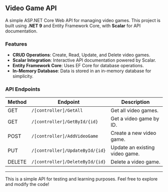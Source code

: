 ## Video Game API

A simple ASP.NET Core Web API for managing video games. This project is built using **.NET 9** and Entity Framework Core, with **Scalar** for API documentation.

### Features

- **CRUD Operations**: Create, Read, Update, and Delete video games.
- **Scalar Integration**: Interactive API documentation powered by Scalar.
- **Entity Framework Core**: Uses EF Core for database operations.
- **In-Memory Database**: Data is stored in an in-memory database for simplicity.

### API Endpoints

| Method | Endpoint                         | Description                          |
|--------|----------------------------------|--------------------------------------|
| GET    | `/[controller]/GetAll`           | Get all video games.                 |
| GET    | `/[controller]/GetById/{id}`     | Get a video game by ID.              |
| POST   | `/[controller]/AddVideoGame`     | Create a new video game.             |
| PUT    | `/[controller]/UpdateById/{id}`  | Update an existing video game.       |
| DELETE | `/[controller]/DeleteById/{id}`  | Delete a video game.                 |

---

This is a simple API for testing and learning purposes. Feel free to explore and modify the code!
